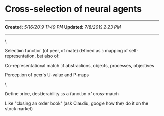 Cross-selection of neural agents
================================

  -------------- ----------------------
  **Created:**   *5/16/2019 11:49 PM*
  **Updated:**   *7/8/2019 2:23 PM*
  -------------- ----------------------

\

Selection function (of peer, of mate) defined as a mapping of
self-representation, but also of:

Co-representational match of abstractions, objects, processes,
objectives

Perception of peer's U-value and P-maps

\

Define price, desiderability as a function of cross-match

Like "closing an order book" (ask Claudiu, google how they do it on the
stock market)

 
